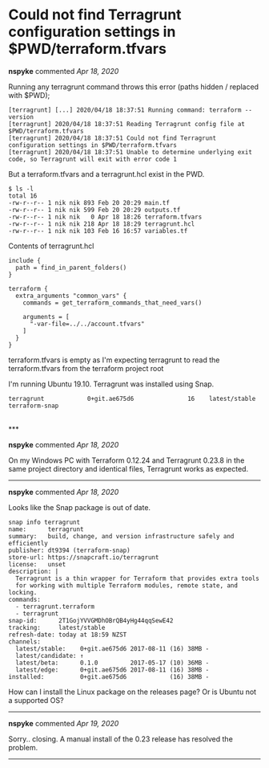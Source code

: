 # Could not find Terragrunt configuration settings in $PWD/terraform.tfvars

**nspyke** commented *Apr 18, 2020*

Running any terragrunt command throws this error (paths hidden / replaced with $PWD);
```
[terragrunt] [...] 2020/04/18 18:37:51 Running command: terraform --version
[terragrunt] 2020/04/18 18:37:51 Reading Terragrunt config file at $PWD/terraform.tfvars
[terragrunt] 2020/04/18 18:37:51 Could not find Terragrunt configuration settings in $PWD/terraform.tfvars
[terragrunt] 2020/04/18 18:37:51 Unable to determine underlying exit code, so Terragrunt will exit with error code 1
```
But a terraform.tfvars and a terragrunt.hcl exist in the PWD.
```
$ ls -l
total 16
-rw-r--r-- 1 nik nik 893 Feb 20 20:29 main.tf
-rw-r--r-- 1 nik nik 599 Feb 20 20:29 outputs.tf
-rw-r--r-- 1 nik nik   0 Apr 18 18:26 terraform.tfvars
-rw-r--r-- 1 nik nik 218 Apr 18 18:29 terragrunt.hcl
-rw-r--r-- 1 nik nik 103 Feb 16 16:57 variables.tf
```
Contents of terragrunt.hcl
```
include {
  path = find_in_parent_folders()
}

terraform {
  extra_arguments "common_vars" {
    commands = get_terraform_commands_that_need_vars()

    arguments = [
      "-var-file=../../account.tfvars"
    ]
  }
}
```
terraform.tfvars is empty as I'm expecting terragrunt to read the terraform.tfvars from the terraform project root

I'm running Ubuntu 19.10. Terragrunt was installed using Snap.
```
terragrunt            0+git.ae675d6               16    latest/stable    terraform-snap
```
<br />
***


**nspyke** commented *Apr 18, 2020*

On my Windows PC with Terraform 0.12.24 and Terragrunt 0.23.8 in the same project directory and identical files, Terragrunt works as expected.
***

**nspyke** commented *Apr 18, 2020*

Looks like the Snap package is out of date.
```
snap info terragrunt
name:      terragrunt
summary:   build, change, and version infrastructure safely and efficiently
publisher: dt9394 (terraform-snap)
store-url: https://snapcraft.io/terragrunt
license:   unset
description: |
  Terragrunt is a thin wrapper for Terraform that provides extra tools
  for working with multiple Terraform modules, remote state, and locking.
commands:
  - terragrunt.terraform
  - terragrunt
snap-id:      2T1GojYVVGMDhOBrQB4yHg44qqSewE42
tracking:     latest/stable
refresh-date: today at 18:59 NZST
channels:
  latest/stable:    0+git.ae675d6 2017-08-11 (16) 38MB -
  latest/candidate: ↑                                  
  latest/beta:      0.1.0         2017-05-17 (10) 36MB -
  latest/edge:      0+git.ae675d6 2017-08-11 (16) 38MB -
installed:          0+git.ae675d6            (16) 38MB -
```
How can I install the Linux package on the releases page? Or is Ubuntu not a supported OS?
***

**nspyke** commented *Apr 19, 2020*

Sorry.. closing. A manual install of the 0.23 release has resolved the problem.
***

